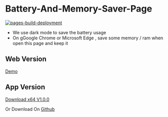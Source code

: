 # Battery-And-Memory-Saver-Page

[![pages-build-deployment](https://github.com/Fire-App-YT/Battery-And-Memory-Saver-Page/actions/workflows/pages/pages-build-deployment/badge.svg)](https://github.com/Fire-App-YT/Battery-And-Memory-Saver-Page/actions/workflows/pages/pages-build-deployment)

- We use dark mode to save the battery usage 
- On gGoogle Chrome or Microsoft Edge , save some memory / ram when open this page and keep it

## Web Version

[Demo](https://fire-app-yt.github.io/Battery-And-Memory-Saver-Page/)

## App Version

[Download x64 V1.0.0](https://github.com/Fire-App-YT/Battery-And-Memory-Saver-Page/releases/download/V1.0.0/fire-battery-saver.Setup.x64.exe)

Or Download On [Github](https://github.com/Fire-App-YT/Battery-And-Memory-Saver-Page/releases/latest)
